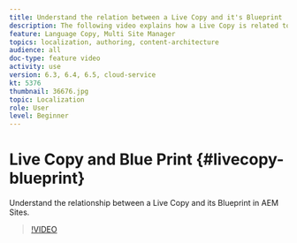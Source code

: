 ```yaml
---
title: Understand the relation between a Live Copy and it's Blueprint
description: The following video explains how a Live Copy is related to it's Blueprint in AEM Sites.
feature: Language Copy, Multi Site Manager
topics: localization, authoring, content-architecture
audience: all
doc-type: feature video
activity: use
version: 6.3, 6.4, 6.5, cloud-service
kt: 5376
thumbnail: 36676.jpg
topic: Localization
role: User
level: Beginner
---
```


# Live Copy and Blue Print {#livecopy-blueprint}

Understand the relationship between a Live Copy and its Blueprint in AEM Sites.

>[!VIDEO](https://video.tv.adobe.com/v/36676?quality=12&learn=on)
